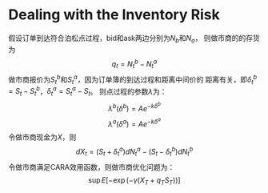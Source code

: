 # Dealing with the Inventory Risk
假设订单到达符合泊松点过程，bid和ask两边分别为$N_b$和$N_a$，
则做市商的的存货为
$$q_t = N_t^b - N_t^a $$
做市商报价为$S_t^b$和$S_t^a$，因为订单簿的到达过程和距离中间价的
距离有关，即$\delta_t^b = S_t - S_t^b$，$\delta_t^a = S_t^a - S_t$。
则点过程的参数$\lambda$为：
$$\lambda^b(\delta^b) = A e^{-k \delta^b}$$
$$\lambda^a(\delta^a) = A e^{-k \delta^a}$$
令做市商现金为$X$，则
$$dX_t = (S_t + \delta_t^a)dN_t^a - (S_t-\delta_t^b)dN_t^b$$
令做市商满足CARA效用函数，则做市商优化问题为：
$$\sup E[-\exp(-\gamma(X_T+q_TS_T))]$$